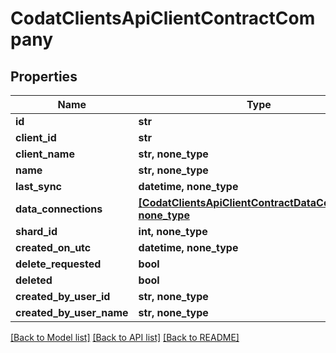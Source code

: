 # CodatClientsApiClientContractCompany


## Properties
Name | Type | Description | Notes
------------ | ------------- | ------------- | -------------
**id** | **str** |  | [optional] 
**client_id** | **str** |  | [optional] 
**client_name** | **str, none_type** |  | [optional] 
**name** | **str, none_type** |  | [optional] 
**last_sync** | **datetime, none_type** |  | [optional] 
**data_connections** | [**[CodatClientsApiClientContractDataConnection], none_type**](CodatClientsApiClientContractDataConnection.md) |  | [optional] 
**shard_id** | **int, none_type** |  | [optional] 
**created_on_utc** | **datetime, none_type** |  | [optional] 
**delete_requested** | **bool** |  | [optional] 
**deleted** | **bool** |  | [optional] 
**created_by_user_id** | **str, none_type** |  | [optional] 
**created_by_user_name** | **str, none_type** |  | [optional] 

[[Back to Model list]](../README.md#documentation-for-models) [[Back to API list]](../README.md#documentation-for-api-endpoints) [[Back to README]](../README.md)


